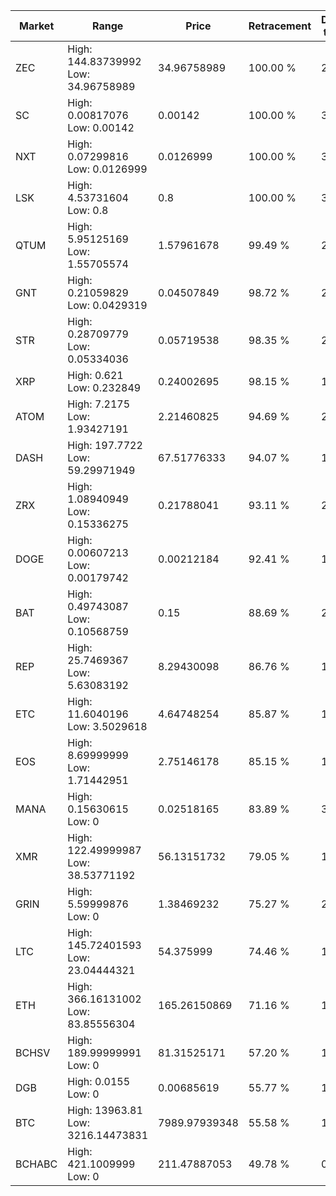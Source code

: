 | Market | Range | Price| Retracement | Doubles to 50% |
| --- | --- | --- | --- | --- |
| ZEC | High: 144.83739992<br />Low: 34.96758989 | 34.96758989 | 100.00 % | 2.57 |
| SC | High: 0.00817076<br />Low: 0.00142 | 0.00142 | 100.00 % | 3.38 |
| NXT | High: 0.07299816<br />Low: 0.0126999 | 0.0126999 | 100.00 % | 3.37 |
| LSK | High: 4.53731604<br />Low: 0.8 | 0.8 | 100.00 % | 3.34 |
| QTUM | High: 5.95125169<br />Low: 1.55705574 | 1.57961678 | 99.49 % | 2.38 |
| GNT | High: 0.21059829<br />Low: 0.0429319 | 0.04507849 | 98.72 % | 2.81 |
| STR | High: 0.28709779<br />Low: 0.05334036 | 0.05719538 | 98.35 % | 2.98 |
| XRP | High: 0.621<br />Low: 0.232849 | 0.24002695 | 98.15 % | 1.78 |
| ATOM | High: 7.2175<br />Low: 1.93427191 | 2.21460825 | 94.69 % | 2.07 |
| DASH | High: 197.7722<br />Low: 59.29971949 | 67.51776333 | 94.07 % | 1.90 |
| ZRX | High: 1.08940949<br />Low: 0.15336275 | 0.21788041 | 93.11 % | 2.85 |
| DOGE | High: 0.00607213<br />Low: 0.00179742 | 0.00212184 | 92.41 % | 1.85 |
| BAT | High: 0.49743087<br />Low: 0.10568759 | 0.15 | 88.69 % | 2.01 |
| REP | High: 25.7469367<br />Low: 5.63083192 | 8.29430098 | 86.76 % | 1.89 |
| ETC | High: 11.6040196<br />Low: 3.5029618 | 4.64748254 | 85.87 % | 1.63 |
| EOS | High: 8.69999999<br />Low: 1.71442951 | 2.75146178 | 85.15 % | 1.89 |
| MANA | High: 0.15630615<br />Low: 0 | 0.02518165 | 83.89 % | 3.10 |
| XMR | High: 122.49999987<br />Low: 38.53771192 | 56.13151732 | 79.05 % | 1.43 |
| GRIN | High: 5.59999876<br />Low: 0 | 1.38469232 | 75.27 % | 2.02 |
| LTC | High: 145.72401593<br />Low: 23.04444321 | 54.375999 | 74.46 % | 1.55 |
| ETH | High: 366.16131002<br />Low: 83.85556304 | 165.26150869 | 71.16 % | 1.36 |
| BCHSV | High: 189.99999991<br />Low: 0 | 81.31525171 | 57.20 % | 1.17 |
| DGB | High: 0.0155<br />Low: 0 | 0.00685619 | 55.77 % | 1.13 |
| BTC | High: 13963.81<br />Low: 3216.14473831 | 7989.97939348 | 55.58 % | 1.08 |
| BCHABC | High: 421.1009999<br />Low: 0 | 211.47887053 | 49.78 % | 0.00 |
